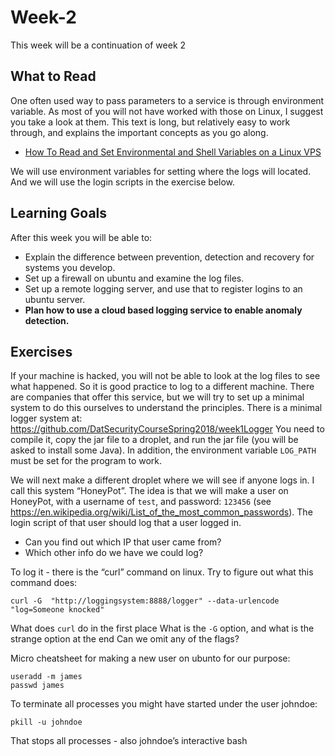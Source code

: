 # Week-2

This week will be a continuation of week 2

## What to Read

One often used way to pass parameters to a service is through environment variable. As most of you will not have worked with those on Linux, I suggest you take a look at them. This text is long, but relatively easy to work through, and explains the important concepts as you go along.

* [How To Read and Set Environmental and Shell Variables on a Linux VPS](https://www.digitalocean.com/community/tutorials/how-to-read-and-set-environmental-and-shell-variables-on-a-linux-vps)

We will use environment variables for setting where the logs will located. And we will use the login scripts in the exercise below.

## Learning Goals

After this week you will be able to:
* Explain the difference between prevention, detection and recovery for systems you develop.
* Set up a firewall on ubuntu and examine the log files.
* Set up a remote logging server, and use that to register logins to an ubuntu server.
* **Plan how to use a cloud based logging service to enable anomaly detection.**

## Exercises

If your machine is hacked, you will not be able to look at the log files to see what happened. So it is good practice to log to a different machine. There are companies that offer this service, but we will try to set up a minimal system to do this ourselves to understand the principles.
There is a minimal logger system at:
https://github.com/DatSecurityCourseSpring2018/week1Logger
You need to compile it, copy the jar file to a droplet, and run the jar file (you will be asked to install some Java).
In addition, the environment variable `LOG_PATH` must be set for the program to work.

We will next make a different droplet where we will see if anyone logs in. I call this system “HoneyPot”.
The idea is that we will make  a user on HoneyPot, with a username of `test`, and password: `123456` (see https://en.wikipedia.org/wiki/List_of_the_most_common_passwords).
The login script of that user should log that a user logged in.
* Can you find out which IP that user came from?
* Which other info do we have we could log?

To log it - there is the “curl” command on linux. Try to figure out what this command does:
```
curl -G  "http://loggingsystem:8888/logger" --data-urlencode "log=Someone knocked"
```
What does `curl` do in the first place
What is the `-G` option, and what is the strange option at the end
Can we omit any of the flags?


Micro cheatsheet for making a new user on ubunto for our purpose:
```
useradd -m james
passwd james
```

To terminate all processes you might have started under the user johndoe:
```
pkill -u johndoe
```
That stops all processes - also johndoe’s interactive bash
